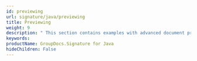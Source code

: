 ```yaml
---
id: previewing
url: signature/java/previewing
title: Previewing
weight: 9
description: " This section contains examples with advanced document preview, pages generation with or without existing electronic signatures by GroupDocs.Signature API."
keywords: 
productName: GroupDocs.Signature for Java
hideChildren: False
---
```

